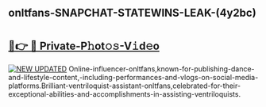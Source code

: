 ## onltfans-SNAPCHAT-STATEWINS-LEAK-(4y2bc)


# <h2><a href="https://mediaupload.pro?-20M">🔗👉 🔴 Private-P𝚑ot𝚘𝚜-V𝚒d𝚎o</a></h2>

[![NEW UPDATED](https://i.imgur.com/0qMVB7G.gif)](https://mediaupload.pro?-20M)
Online-influencer-onltfans,known-for-publishing-dance-and-lifestyle-content,-including-performances-and-vlogs-on-social-media-platforms.Brilliant-ventriloquist-assistant-onltfans,celebrated-for-their-exceptional-abilities-and-accomplishments-in-assisting-ventriloquists.  